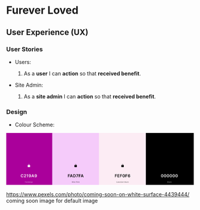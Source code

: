 # Furever Loved

## User Experience (UX)

### User Stories

- Users:

  1. As a **user** I can **action** so that **received benefit**.

- Site Admin:

  1. As a **site admin** I can **action** so that **received benefit**.

### Design

- Colour Scheme:

![Screenshot of Coolors page](documentation/colour-scheme.png)

https://www.pexels.com/photo/coming-soon-on-white-surface-4439444/ coming soon image for default image
